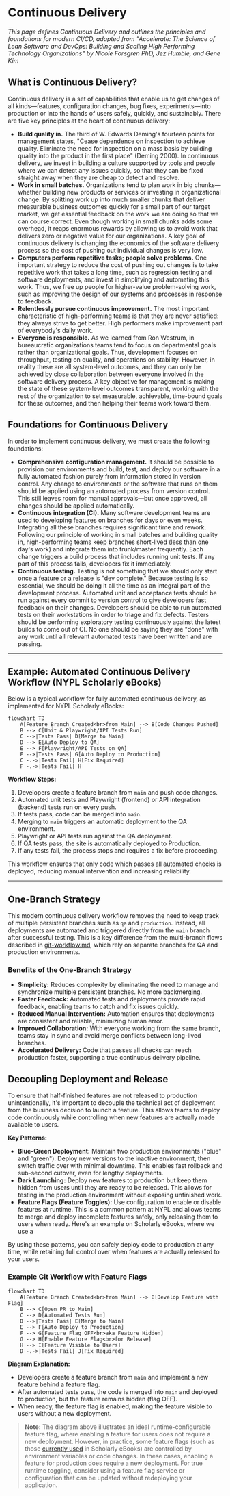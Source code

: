 # Continuous Delivery

_This page defines Continuous Delivery and outlines the principles and foundations for modern CI/CD, adapted from "Accelerate: The Science of Lean Software and DevOps: Building and Scaling High Performing Technology Organizations" by Nicole Forsgren PhD, Jez Humble, and Gene Kim_

## What is Continuous Delivery?

Continuous delivery is a set of capabilities that enable us to get changes of all kinds—features, configuration changes, bug fixes, experiments—into production or into the hands of users safely, quickly, and sustainably. There are five key principles at the heart of continuous delivery:

- **Build quality in.** The third of W. Edwards Deming's fourteen points for management states, "Cease dependence on inspection to achieve quality. Eliminate the need for inspection on a mass basis by building quality into the product in the first place" (Deming 2000). In continuous delivery, we invest in building a culture supported by tools and people where we can detect any issues quickly, so that they can be fixed straight away when they are cheap to detect and resolve.
- **Work in small batches.** Organizations tend to plan work in big chunks—whether building new products or services or investing in organizational change. By splitting work up into much smaller chunks that deliver measurable business outcomes quickly for a small part of our target market, we get essential feedback on the work we are doing so that we can course correct. Even though working in small chunks adds some overhead, it reaps enormous rewards by allowing us to avoid work that delivers zero or negative value for our organizations. A key goal of continuous delivery is changing the economics of the software delivery process so the cost of pushing out individual changes is very low.
- **Computers perform repetitive tasks; people solve problems.** One important strategy to reduce the cost of pushing out changes is to take repetitive work that takes a long time, such as regression testing and software deployments, and invest in simplifying and automating this work. Thus, we free up people for higher-value problem-solving work, such as improving the design of our systems and processes in response to feedback.
- **Relentlessly pursue continuous improvement.** The most important characteristic of high-performing teams is that they are never satisfied: they always strive to get better. High performers make improvement part of everybody's daily work.
- **Everyone is responsible.** As we learned from Ron Westrum, in bureaucratic organizations teams tend to focus on departmental goals rather than organizational goals. Thus, development focuses on throughput, testing on quality, and operations on stability. However, in reality these are all system-level outcomes, and they can only be achieved by close collaboration between everyone involved in the software delivery process. A key objective for management is making the state of these system-level outcomes transparent, working with the rest of the organization to set measurable, achievable, time-bound goals for these outcomes, and then helping their teams work toward them.

## Foundations for Continuous Delivery

In order to implement continuous delivery, we must create the following foundations:

- **Comprehensive configuration management.** It should be possible to provision our environments and build, test, and deploy our software in a fully automated fashion purely from information stored in version control. Any change to environments or the software that runs on them should be applied using an automated process from version control. This still leaves room for manual approvals—but once approved, all changes should be applied automatically.
- **Continuous integration (CI).** Many software development teams are used to developing features on branches for days or even weeks. Integrating all these branches requires significant time and rework. Following our principle of working in small batches and building quality in, high-performing teams keep branches short-lived (less than one day's work) and integrate them into trunk/master frequently. Each change triggers a build process that includes running unit tests. If any part of this process fails, developers fix it immediately.
- **Continuous testing.** Testing is not something that we should only start once a feature or a release is "dev complete." Because testing is so essential, we should be doing it all the time as an integral part of the development process. Automated unit and acceptance tests should be run against every commit to version control to give developers fast feedback on their changes. Developers should be able to run automated tests on their workstations in order to triage and fix defects. Testers should be performing exploratory testing continuously against the latest builds to come out of CI. No one should be saying they are "done" with any work until all relevant automated tests have been written and are passing.

---

## Example: Automated Continuous Delivery Workflow (NYPL Scholarly eBooks)

Below is a typical workflow for fully automated continuous delivery, as implemented for NYPL Scholarly eBooks:

```mermaid
flowchart TD
    A[Feature Branch Created<br>from Main] --> B[Code Changes Pushed]
    B --> C[Unit & Playwright/API Tests Run]
    C -->|Tests Pass| D[Merge to Main]
    D --> E[Auto Deploy to QA]
    E --> F[Playwright/API Tests on QA]
    F -->|Tests Pass| G[Auto Deploy to Production]
    C -.->|Tests Fail| H[Fix Required]
    F -.->|Tests Fail| H
```

**Workflow Steps:**

1. Developers create a feature branch from `main` and push code changes.
2. Automated unit tests and Playwright (frontend) or API integration (backend) tests run on every push.
3. If tests pass, code can be merged into `main`.
4. Merging to `main` triggers an automatic deployment to the QA environment.
5. Playwright or API tests run against the QA deployment.
6. If QA tests pass, the site is automatically deployed to Production.
7. If any tests fail, the process stops and requires a fix before proceeding.

This workflow ensures that only code which passes all automated checks is deployed, reducing manual intervention and increasing reliability.

---

## One-Branch Strategy

This modern continuous delivery workflow removes the need to keep track of multiple persistent branches such as `qa` and `production`. Instead, all deployments are automated and triggered directly from the `main` branch after successful testing. This is a key difference from the multi-branch flows described in [git-workflow.md](./git-workflow.md), which rely on separate branches for QA and production environments.

### Benefits of the One-Branch Strategy

- **Simplicity:** Reduces complexity by eliminating the need to manage and synchronize multiple persistent branches. No more backmerging.
- **Faster Feedback:** Automated tests and deployments provide rapid feedback, enabling teams to catch and fix issues quickly.
- **Reduced Manual Intervention:** Automation ensures that deployments are consistent and reliable, minimizing human error.
- **Improved Collaboration:** With everyone working from the same branch, teams stay in sync and avoid merge conflicts between long-lived branches.
- **Accelerated Delivery:** Code that passes all checks can reach production faster, supporting a true continuous delivery pipeline.

## Decoupling Deployment and Release

To ensure that half-finished features are not released to production unintentionally, it's important to decouple the technical act of deployment from the business decision to launch a feature. This allows teams to deploy code continuously while controlling when new features are actually made available to users.

**Key Patterns:**

- **Blue-Green Deployment:** Maintain two production environments ("blue" and "green"). Deploy new versions to the inactive environment, then switch traffic over with minimal downtime. This enables fast rollback and sub-second cutover, even for lengthy deployments.
- **Dark Launching:** Deploy new features to production but keep them hidden from users until they are ready to be released. This allows for testing in the production environment without exposing unfinished work.
- **Feature Flags (Feature Toggles):** Use configuration to enable or disable features at runtime. This is a common pattern at NYPL and allows teams to merge and deploy incomplete features safely, only releasing them to users when ready. Here's an example on Scholarly eBooks, where we use a

By using these patterns, you can safely deploy code to production at any time, while retaining full control over when features are actually released to your users.

### Example Git Workflow with Feature Flags

```mermaid
flowchart TD
    A[Feature Branch Created<br>from Main] --> B[Develop Feature with Flag]
    B --> C[Open PR to Main]
    C --> D[Automated Tests Run]
    D -->|Tests Pass| E[Merge to Main]
    E --> F[Auto Deploy to Production]
    F --> G[Feature Flag OFF<br>aka Feature Hidden]
    G --> H[Enable Feature Flag<br>for Release]
    H --> I[Feature Visible to Users]
    D -.->|Tests Fail| J[Fix Required]
```

**Diagram Explanation:**

- Developers create a feature branch from `main` and implement a new feature behind a feature flag.
- After automated tests pass, the code is merged into `main` and deployed to production, but the feature remains hidden (flag OFF).
- When ready, the feature flag is enabled, making the feature visible to users without a new deployment.

> **Note:**
> The diagram above illustrates an ideal runtime-configurable feature flag, where enabling a feature for users does not require a new deployment. However, in practice, some feature flags (such as those [currently used](https://github.com/NYPL/digital-research-books/pull/812/files#diff-b9585cc9e0753ad3a0d29ed97ba27bafbfeb14545d0bb6eedb0c3e5a6536c14a) in Scholarly eBooks) are controlled by environment variables or code changes. In these cases, enabling a feature for production does require a new deployment. For true runtime toggling, consider using a feature flag service or configuration that can be updated without redeploying your application.
